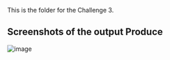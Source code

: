 This is the folder for the Challenge 3.

## Screenshots of the output Produce


![image](https://github.com/shubhjain51/Subhanshu-Jain-KPMG-Challenge/assets/93961647/ab111c02-24fd-4fc4-8faa-e918806e6585)
